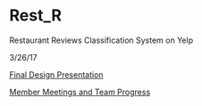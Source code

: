 # Rest_R
Restaurant Reviews Classification System on Yelp 

3/26/17

[Final Design Presentation](https://docs.google.com/presentation/d/140vld0XzrDRSW93MdRXBa94WLy8G_UAS8YLDQMoFkTE/edit)

[Member Meetings and Team Progress](https://github.com/arvin36987/Rest_R/blob/master/MeetingnProgess.md/edit)
